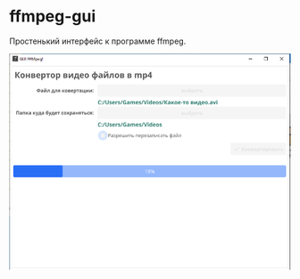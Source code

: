 # ffmpeg-gui

Простенький интерфейс к программе ffmpeg.

<img src="images/screenshot-ffmpeg-gui.png">